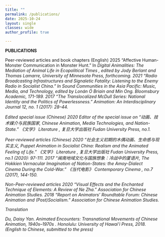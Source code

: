 ```yaml
---
title: ""
permalink: /publications/
date: 2025-10-24 
layout: single
classes: wide
author_profile: true

---
```


<b> PUBLICATIONS </b>
<br>

Peer-reviewed articles and book chapters (English)
2025 “Affective Human-Monster Communication in Monster Hunt.” In <i> Digital Animalities: The Mediation of Animal Life in Ecopolitical Times <i> , edited by Jody Berlant and Thomas Lamarre, University of Minnesota Press, forthcoming.
2021 “Radio Broadcasting Infrastructures and Signaletic Fatality: Listening to the Enemy Radio in Socialist China.” In <i>Sound Communities in the Asia Pacific: Music, Media, and Technology<i>, edited by Lonán Ó Briain and Min Ong. Bloomsbury Academic, 171-189.
2017 “The Translocalized McDull Series: National Identity and the Politics of Powerlessness.” <i> Animation: An Interdisciplinary Journal <i> 12, no. 1 (2017): 28–44. 

Edited special issue (Chinese)
2020 Editor of the special issue on “动画、技术媒介与民族国家, Chinese Animation, Media Technologies, and Nation-State.” 《文学》 <i> Literature <i> , 复旦大学出版社 Fudan University Press, no.1.  

Peer-reviewed articles (Chinese) 
2020 “社会主义初期的木偶动画、生命感与现实主义, Puppet Animation in Socialist China: Realism and the Animated Feeling of Life.” 《文学》 <i> Literature <i> , 复旦大学出版社 Fudan University Press, no.1 (2020): 97-111. 
2017 “闽南地域文化与国族想象：冷战中的厦语片, The Hokkien Vernacular Imagination of Nation-States: the Amoy-Dialect Cinema During the Cold-War.” 《当代电影》 <i> Contemporary Cinema <i> , no.7 (2017), 144-150. 

Non-Peer-reviewed articles 
2020 “Visual Effects and the Enchanted Technique of Elements: A Review of Ne Zha.” Association for Chinese Animation Studies. 
2018 “Report on Animators’ Roundtable Forum: Chinese Animation and (Post)Socialism.” Association for Chinese Animation Studies. 

Translation

Du, Daisy Yan.  <i> Animated Encounters: Transnational Movements of Chinese Animation, 1940s–1970s <i> . Honolulu: University of Hawai’i Press, 2018. (English to Chinese, submitted to the press)
